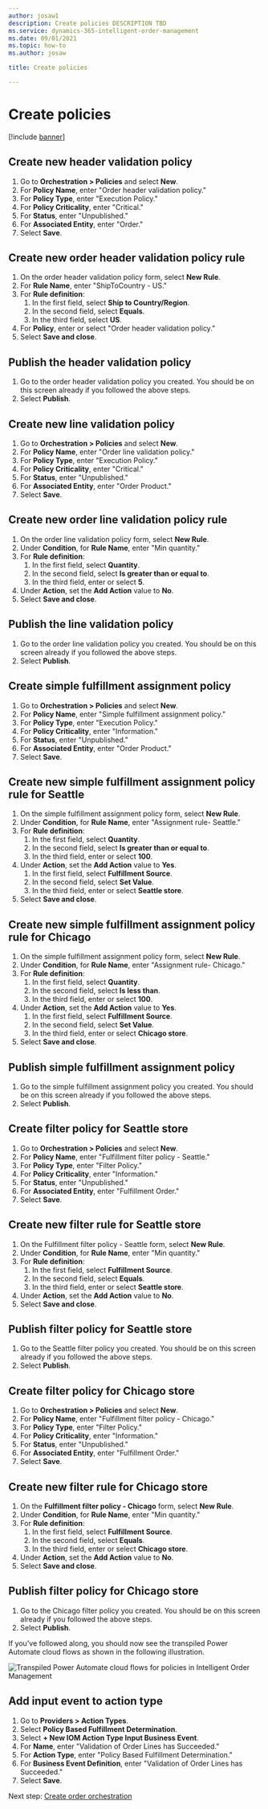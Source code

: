 ```yaml
---
author: josaw1
description: Create policies DESCRIPTION TBD
ms.service: dynamics-365-intelligent-order-management
ms.date: 09/01/2021
ms.topic: how-to
ms.author: josaw

title: Create policies

---
```


# Create policies

[!include [banner](includes/banner.md)]

## Create new header validation policy

1. Go to **Orchestration \> Policies** and select **New**.
1. For **Policy Name**, enter "Order header validation policy."
1. For **Policy Type**, enter "Execution Policy."
1. For **Policy Criticality**, enter "Critical."
1. For **Status**, enter "Unpublished."
1. For **Associated Entity**, enter "Order."
1. Select **Save**.

## Create new order header validation policy rule

1. On the order header validation policy form, select **New Rule**.
1. For **Rule Name**, enter "ShipToCountry - US."
1. For **Rule definition**:
    1. In the first field, select **Ship to Country/Region**.
    1. In the second field, select **Equals**.
    1. In the third field, select **US**.
1. For **Policy**, enter or select "Order header validation policy."
1. Select **Save and close**. 

## Publish the header validation policy

1. Go to the order header validation policy you created. You should be on this screen already if you followed the above steps.
1. Select **Publish**.

## Create new line validation policy

1. Go to **Orchestration \> Policies** and select **New**.
1. For **Policy Name**, enter "Order line validation policy."
1. For **Policy Type**, enter "Execution Policy."
1. For **Policy Criticality**, enter "Critical."
1. For **Status**, enter "Unpublished."
1. For **Associated Entity**, enter "Order Product."
1. Select **Save**.

## Create new order line validation policy rule

1. On the order line validation policy form, select **New Rule**.
1. Under **Condition**, for **Rule Name**, enter "Min quantity."
1. For **Rule definition**:
    1. In the first field, select **Quantity**.
    1. In the second field, select **Is greater than or equal to**.
    1. In the third field, enter or select **5**.
1. Under **Action**, set the **Add Action** value to **No**.
1. Select **Save and close**.

## Publish the line validation policy

1. Go to the order line validation policy you created. You should be on this screen already if you followed the above steps.
1. Select **Publish**.

## Create simple fulfillment assignment policy

1. Go to **Orchestration \> Policies** and select **New**.
1. For **Policy Name**, enter "Simple fulfillment assignment policy."
1. For **Policy Type**, enter "Execution Policy."
1. For **Policy Criticality**, enter "Information."
1. For **Status**, enter "Unpublished."
1. For **Associated Entity**, enter "Order Product."
1. Select **Save**.

## Create new simple fulfillment assignment policy rule for Seattle

1. On the simple fulfillment assignment policy form, select **New Rule**.
1. Under **Condition**, for **Rule Name**, enter "Assignment rule- Seattle."
1. For **Rule definition**:
    1. In the first field, select **Quantity**.
    1. In the second field, select **Is greater than or equal to**.
    1. In the third field, enter or select **100**.
1. Under **Action**, set the **Add Action** value to **Yes**.
    1. In the first field, select **Fulfillment Source**.
    1. In the second field, select **Set Value**.
    1. In the third field, enter or select **Seattle store**.
1. Select **Save and close**.

## Create new simple fulfillment assignment policy rule for Chicago

1. On the simple fulfillment assignment policy form, select **New Rule**.
1. Under **Condition**, for **Rule Name**, enter "Assignment rule- Chicago."
1. For **Rule definition**:
    1. In the first field, select **Quantity**.
    1. In the second field, select **Is less than**.
    1. In the third field, enter or select **100**.
1. Under **Action**, set the **Add Action** value to **Yes**.
    1. In the first field, select **Fulfillment Source**.
    1. In the second field, select **Set Value**.
    1. In the third field, enter or select **Chicago store**.
1. Select **Save and close**.

## Publish simple fulfillment assignment policy

1. Go to the simple fulfillment assignment policy you created. You should be on this screen already if you followed the above steps.
1. Select **Publish**.

## Create filter policy for Seattle store

1. Go to **Orchestration \> Policies** and select **New**.
1. For **Policy Name**, enter "Fulfillment filter policy - Seattle."
1. For **Policy Type**, enter "Filter Policy."
1. For **Policy Criticality**, enter "Information."
1. For **Status**, enter "Unpublished."
1. For **Associated Entity**, enter "Fulfillment Order."
1. Select **Save**.

## Create new filter rule for Seattle store

1. On the Fulfillment filter policy - Seattle form, select **New Rule**.
1. Under **Condition**, for **Rule Name**, enter "Min quantity."
1. For **Rule definition**:
    1. In the first field, select **Fulfillment Source**.
    1. In the second field, select **Equals**.
    1. In the third field, enter or select **Seattle store**.
1. Under **Action**, set the **Add Action** value to **No**.
1. Select **Save and close**.

## Publish filter policy for Seattle store

1. Go to the Seattle filter policy you created. You should be on this screen already if you followed the above steps.
1. Select **Publish**.

## Create filter policy for Chicago store

1. Go to **Orchestration \> Policies** and select **New**.
1. For **Policy Name**, enter "Fulfillment filter policy - Chicago."
1. For **Policy Type**, enter "Filter Policy."
1. For **Policy Criticality**, enter "Information."
1. For **Status**, enter "Unpublished."
1. For **Associated Entity**, enter "Fulfillment Order."
1. Select **Save**.

## Create new filter rule for Chicago store

1. On the **Fulfillment filter policy - Chicago** form, select **New Rule**.
1. Under **Condition**, for **Rule Name**, enter "Min quantity."
1. For **Rule definition**:
    1. In the first field, select **Fulfillment Source**.
    1. In the second field, select **Equals**.
    1. In the third field, enter or select **Chicago store**.
1. Under **Action**, set the **Add Action** value to **No**.
1. Select **Save and close**.

## Publish filter policy for Chicago store

1. Go to the Chicago filter policy you created. You should be on this screen already if you followed the above steps.
1. Select **Publish**.

If you've followed along, you should now see the transpiled Power Automate cloud flows as shown in the following illustration.

![Transpiled Power Automate cloud flows for policies in Intelligent Order Management](./media/power-automate-cloud-flows-2.PNG)

## Add input event to action type

1. Go to **Providers \> Action Types**.
1. Select **Policy Based Fulfillment Determination**.
1. Select **+ New IOM Action Type Input Business Event**.
1. For **Name**, enter "Validation of Order Lines has Succeeded."
1. For **Action Type**, enter "Policy Based Fulfillment Determination." 
1. For **Business Event Definition**, enter "Validation of Order Lines has Succeeded."
1. Select **Save**.

Next step: [Create order orchestration](lab-create-order-orch.md)

